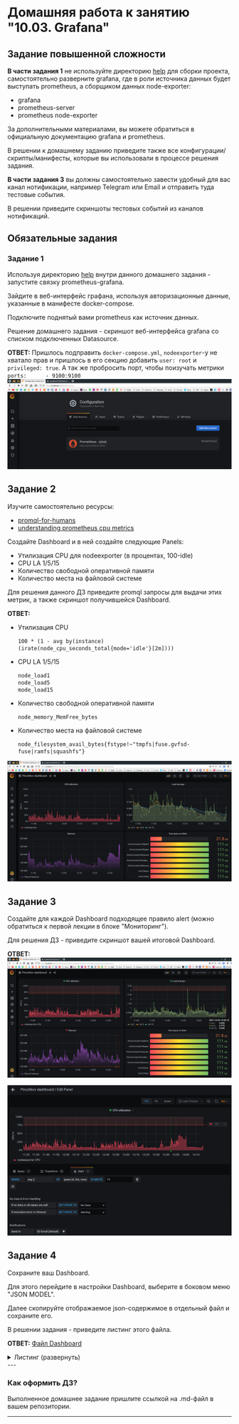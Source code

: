 # Домашняя работа к занятию "10.03. Grafana"

## Задание повышенной сложности

**В части задания 1** не используйте директорию [help](./help) для сборки проекта, самостоятельно разверните grafana, где в
роли источника данных будет выступать prometheus, а сборщиком данных node-exporter:

- grafana
- prometheus-server
- prometheus node-exporter

За дополнительными материалами, вы можете обратиться в официальную документацию grafana и prometheus.

В решении к домашнему заданию приведите также все конфигурации/скрипты/манифесты, которые вы
использовали в процессе решения задания.

**В части задания 3** вы должны самостоятельно завести удобный для вас канал нотификации, например Telegram или Email
и отправить туда тестовые события.

В решении приведите скриншоты тестовых событий из каналов нотификаций.

## Обязательные задания

### Задание 1

Используя директорию [help](./help) внутри данного домашнего задания - запустите связку prometheus-grafana.

Зайдите в веб-интерфейс графана, используя авторизационные данные, указанные в манифесте docker-compose.

Подключите поднятый вами prometheus как источник данных.

Решение домашнего задания - скриншот веб-интерфейса grafana со списком подключенных Datasource.  

**ОТВЕТ:**  Пришлось подправить `docker-compose.yml`, `nodeexporter`-у не хватало прав и пришлось в его секцию добавить `user: root` и `privileged: true`. А так же пробросить порт, чтобы поизучать метрики `    ports:      - 9100:9100`
[![Screenshot_20211029_123945.png](./Screenshot_20211029_123945.png)](./Screenshot_20211029_123945.png)

## Задание 2

Изучите самостоятельно ресурсы:

- [promql-for-humans](https://timber.io/blog/promql-for-humans/#cpu-usage-by-instance)
- [understanding prometheus cpu metrics](https://www.robustperception.io/understanding-machine-cpu-usage)

Создайте Dashboard и в ней создайте следующие Panels:

- Утилизация CPU для nodeexporter (в процентах, 100-idle)
- CPU LA 1/5/15
- Количество свободной оперативной памяти
- Количество места на файловой системе

Для решения данного ДЗ приведите promql запросы для выдачи этих метрик, а также скриншот получившейся Dashboard.

**ОТВЕТ:**

- Утилизация CPU

    ```promql
    100 * (1 - avg by(instance)(irate(node_cpu_seconds_total{mode='idle'}[2m])))
    ```

- CPU LA 1/5/15

    ```promql
    node_load1
    node_load5
    mode_load15
    ```

- Количество свободной оперативной памяти

    ```promql
    node_memory_MemFree_bytes
    ```

- Количество места на файловой системе

    ```promql
    node_filesystem_avail_bytes{fstype!~"tmpfs|fuse.gvfsd-fuse|ramfs|squashfs"}
    ```  

[![Screenshot_20211029_123908.png](./Screenshot_20211029_123908.png)](./Screenshot_20211029_123908.png)

## Задание 3

Создайте для каждой Dashboard подходящее правило alert (можно обратиться к первой лекции в блоке "Мониторинг").

Для решения ДЗ - приведите скриншот вашей итоговой Dashboard.  

**ОТВЕТ:**  
[![Screenshot_20211029_135258.png](./Screenshot_20211029_135258.png)](./Screenshot_20211029_135258.png)  

[![Screenshot_20211029_141738.png](./Screenshot_20211029_141738.png)](./Screenshot_20211029_141738.png)

## Задание 4

Сохраните ваш Dashboard.

Для этого перейдите в настройки Dashboard, выберите в боковом меню "JSON MODEL".

Далее скопируйте отображаемое json-содержимое в отдельный файл и сохраните его.

В решении задания - приведите листинг этого файла.

**ОТВЕТ:** [Файл Dashboard](Pirozhkov_dashboard-1635496357356.json)  
<details>
<summary>Листинг (развернуть)</summary>

```json
{
  "annotations": {
    "list": [
      {
        "builtIn": 1,
        "datasource": "-- Grafana --",
        "enable": true,
        "hide": true,
        "iconColor": "rgba(0, 211, 255, 1)",
        "name": "Annotations & Alerts",
        "type": "dashboard"
      }
    ]
  },
  "editable": true,
  "gnetId": null,
  "graphTooltip": 0,
  "id": 4,
  "links": [],
  "panels": [
    {
      "alert": {
        "alertRuleTags": {},
        "conditions": [
          {
            "evaluator": {
              "params": [
                75
              ],
              "type": "gt"
            },
            "operator": {
              "type": "and"
            },
            "query": {
              "params": [
                "A",
                "5m",
                "now"
              ]
            },
            "reducer": {
              "params": [],
              "type": "avg"
            },
            "type": "query"
          }
        ],
        "executionErrorState": "alerting",
        "for": "5m",
        "frequency": "1m",
        "handler": 1,
        "message": "CPU utilization is above 75%",
        "name": "CPU utilization alert",
        "noDataState": "no_data",
        "notifications": [
          {
            "uid": "tG-H7HF7z"
          }
        ]
      },
      "aliasColors": {},
      "bars": false,
      "dashLength": 10,
      "dashes": false,
      "datasource": null,
      "fieldConfig": {
        "defaults": {
          "color": {},
          "custom": {},
          "thresholds": {
            "mode": "absolute",
            "steps": []
          },
          "unit": "percent"
        },
        "overrides": []
      },
      "fill": 4,
      "fillGradient": 0,
      "gridPos": {
        "h": 9,
        "w": 12,
        "x": 0,
        "y": 0
      },
      "hiddenSeries": false,
      "id": 2,
      "interval": null,
      "legend": {
        "avg": false,
        "current": false,
        "max": false,
        "min": false,
        "rightSide": false,
        "show": true,
        "total": false,
        "values": false
      },
      "lines": true,
      "linewidth": 1,
      "maxDataPoints": null,
      "nullPointMode": "null",
      "options": {
        "alertThreshold": true
      },
      "percentage": false,
      "pluginVersion": "7.4.0",
      "pointradius": 2,
      "points": false,
      "renderer": "flot",
      "seriesOverrides": [
        {
          "$$hashKey": "object:486",
          "alias": "nodeexporter CPU",
          "color": "#F2495C"
        }
      ],
      "spaceLength": 10,
      "stack": false,
      "steppedLine": false,
      "targets": [
        {
          "expr": "100 * (1 - avg by(instance)(irate(node_cpu_seconds_total{mode='idle'}[2m])))",
          "instant": false,
          "interval": "",
          "intervalFactor": 1,
          "legendFormat": "nodeexporter CPU",
          "refId": "A"
        }
      ],
      "thresholds": [
        {
          "colorMode": "critical",
          "fill": true,
          "line": true,
          "op": "gt",
          "value": 75,
          "visible": true
        }
      ],
      "timeFrom": null,
      "timeRegions": [],
      "timeShift": null,
      "title": "CPU utilization",
      "tooltip": {
        "shared": true,
        "sort": 0,
        "value_type": "individual"
      },
      "type": "graph",
      "xaxis": {
        "buckets": null,
        "mode": "time",
        "name": null,
        "show": true,
        "values": []
      },
      "yaxes": [
        {
          "$$hashKey": "object:108",
          "decimals": null,
          "format": "percent",
          "label": "CPU %",
          "logBase": 1,
          "max": "100",
          "min": "0",
          "show": true
        },
        {
          "$$hashKey": "object:109",
          "format": "short",
          "label": null,
          "logBase": 1,
          "max": null,
          "min": null,
          "show": true
        }
      ],
      "yaxis": {
        "align": false,
        "alignLevel": null
      }
    },
    {
      "alert": {
        "alertRuleTags": {},
        "conditions": [
          {
            "evaluator": {
              "params": [
                3
              ],
              "type": "gt"
            },
            "operator": {
              "type": "and"
            },
            "query": {
              "params": [
                "C",
                "5m",
                "now"
              ]
            },
            "reducer": {
              "params": [],
              "type": "avg"
            },
            "type": "query"
          }
        ],
        "executionErrorState": "alerting",
        "for": "5m",
        "frequency": "1m",
        "handler": 1,
        "message": "Load Average 15 is above 3",
        "name": "Load Average alert",
        "noDataState": "no_data",
        "notifications": [
          {
            "uid": "tG-H7HF7z"
          }
        ]
      },
      "aliasColors": {},
      "bars": false,
      "dashLength": 10,
      "dashes": false,
      "datasource": null,
      "description": "",
      "fieldConfig": {
        "defaults": {
          "custom": {}
        },
        "overrides": []
      },
      "fill": 1,
      "fillGradient": 0,
      "gridPos": {
        "h": 9,
        "w": 12,
        "x": 12,
        "y": 0
      },
      "hiddenSeries": false,
      "id": 4,
      "legend": {
        "avg": false,
        "current": false,
        "max": false,
        "min": false,
        "show": true,
        "total": false,
        "values": false
      },
      "lines": true,
      "linewidth": 1,
      "nullPointMode": "null",
      "options": {
        "alertThreshold": true
      },
      "percentage": false,
      "pluginVersion": "7.4.0",
      "pointradius": 2,
      "points": false,
      "renderer": "flot",
      "seriesOverrides": [],
      "spaceLength": 10,
      "stack": false,
      "steppedLine": false,
      "targets": [
        {
          "expr": "node_load1",
          "interval": "",
          "legendFormat": "LA 1",
          "refId": "A"
        },
        {
          "expr": "node_load5",
          "hide": false,
          "interval": "",
          "legendFormat": "LA 5",
          "refId": "B"
        },
        {
          "expr": "node_load15",
          "hide": false,
          "interval": "",
          "legendFormat": "LA 15",
          "refId": "C"
        }
      ],
      "thresholds": [
        {
          "colorMode": "critical",
          "fill": true,
          "line": true,
          "op": "gt",
          "value": 3,
          "visible": true
        }
      ],
      "timeFrom": null,
      "timeRegions": [],
      "timeShift": null,
      "title": "Load Average",
      "tooltip": {
        "shared": true,
        "sort": 0,
        "value_type": "individual"
      },
      "type": "graph",
      "xaxis": {
        "buckets": null,
        "mode": "time",
        "name": null,
        "show": true,
        "values": []
      },
      "yaxes": [
        {
          "format": "short",
          "label": null,
          "logBase": 1,
          "max": null,
          "min": null,
          "show": true
        },
        {
          "format": "short",
          "label": null,
          "logBase": 1,
          "max": null,
          "min": null,
          "show": true
        }
      ],
      "yaxis": {
        "align": false,
        "alignLevel": null
      }
    },
    {
      "alert": {
        "alertRuleTags": {},
        "conditions": [
          {
            "evaluator": {
              "params": [
                100021107
              ],
              "type": "lt"
            },
            "operator": {
              "type": "and"
            },
            "query": {
              "params": [
                "A",
                "5m",
                "now"
              ]
            },
            "reducer": {
              "params": [],
              "type": "avg"
            },
            "type": "query"
          }
        ],
        "executionErrorState": "alerting",
        "for": "5m",
        "frequency": "1m",
        "handler": 1,
        "message": "Free memory is below 150MB",
        "name": "Memory alert",
        "noDataState": "no_data",
        "notifications": [
          {
            "uid": "tG-H7HF7z"
          }
        ]
      },
      "aliasColors": {},
      "bars": false,
      "dashLength": 10,
      "dashes": false,
      "datasource": null,
      "fieldConfig": {
        "defaults": {
          "custom": {},
          "unit": "decbytes"
        },
        "overrides": []
      },
      "fill": 10,
      "fillGradient": 10,
      "gridPos": {
        "h": 9,
        "w": 12,
        "x": 0,
        "y": 9
      },
      "hiddenSeries": false,
      "id": 6,
      "legend": {
        "avg": false,
        "current": false,
        "max": false,
        "min": false,
        "show": true,
        "total": false,
        "values": false
      },
      "lines": true,
      "linewidth": 1,
      "nullPointMode": "null",
      "options": {
        "alertThreshold": true
      },
      "percentage": false,
      "pluginVersion": "7.4.0",
      "pointradius": 2,
      "points": false,
      "renderer": "flot",
      "seriesOverrides": [
        {
          "$$hashKey": "object:342",
          "alias": "Free of memory",
          "color": "#A352CC"
        }
      ],
      "spaceLength": 10,
      "stack": false,
      "steppedLine": false,
      "targets": [
        {
          "expr": "node_memory_MemFree_bytes",
          "interval": "",
          "legendFormat": "Free of memory",
          "refId": "A"
        }
      ],
      "thresholds": [
        {
          "colorMode": "critical",
          "fill": true,
          "line": true,
          "op": "lt",
          "value": 100021107,
          "visible": true
        }
      ],
      "timeFrom": null,
      "timeRegions": [],
      "timeShift": null,
      "title": "Memory",
      "tooltip": {
        "shared": true,
        "sort": 0,
        "value_type": "individual"
      },
      "type": "graph",
      "xaxis": {
        "buckets": null,
        "mode": "time",
        "name": null,
        "show": true,
        "values": []
      },
      "yaxes": [
        {
          "$$hashKey": "object:203",
          "format": "decbytes",
          "label": null,
          "logBase": 1,
          "max": null,
          "min": null,
          "show": true
        },
        {
          "$$hashKey": "object:204",
          "format": "short",
          "label": null,
          "logBase": 1,
          "max": null,
          "min": null,
          "show": true
        }
      ],
      "yaxis": {
        "align": false,
        "alignLevel": null
      }
    },
    {
      "datasource": null,
      "description": "",
      "fieldConfig": {
        "defaults": {
          "color": {
            "mode": "continuous-RdYlGr"
          },
          "custom": {},
          "mappings": [],
          "min": 0,
          "thresholds": {
            "mode": "absolute",
            "steps": []
          },
          "unit": "decbytes"
        },
        "overrides": []
      },
      "gridPos": {
        "h": 9,
        "w": 12,
        "x": 12,
        "y": 9
      },
      "id": 8,
      "options": {
        "displayMode": "gradient",
        "orientation": "horizontal",
        "reduceOptions": {
          "calcs": [
            "lastNotNull"
          ],
          "fields": "",
          "values": false
        },
        "showUnfilled": true,
        "text": {}
      },
      "pluginVersion": "7.4.0",
      "targets": [
        {
          "expr": "node_filesystem_avail_bytes{fstype!~\"tmpfs|fuse.gvfsd-fuse|ramfs|squashfs\"}",
          "interval": "",
          "intervalFactor": 1,
          "legendFormat": "{{mountpoint}}",
          "refId": "A"
        }
      ],
      "timeFrom": null,
      "timeShift": null,
      "title": "Free space on disks",
      "type": "bargauge"
    }
  ],
  "refresh": "5m",
  "schemaVersion": 27,
  "style": "dark",
  "tags": [],
  "templating": {
    "list": []
  },
  "time": {
    "from": "now-3h",
    "to": "now"
  },
  "timepicker": {},
  "timezone": "",
  "title": "Pirozhkov dashboard",
  "uid": "crS0wIK7z",
  "version": 7
}
```

</details>
---

### Как оформить ДЗ?

Выполненное домашнее задание пришлите ссылкой на .md-файл в вашем репозитории.

---
